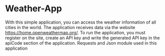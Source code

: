 # Weather-App
With this simple application, you can access the weather information of all cities in the world.
The application receives data via the website https://home.openweathermap.org/.
To run the application, you must register on the site, create an API key and write the generated API key in the apiCode section of the application.
Requests and Json module used in this application 
